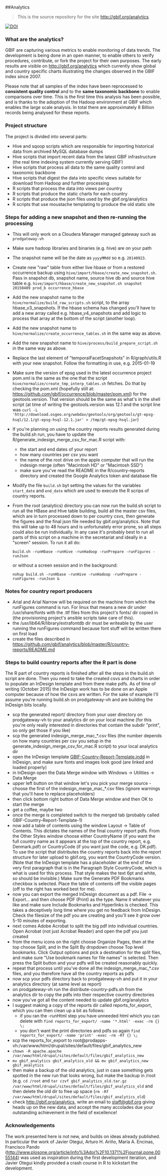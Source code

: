 ##Analytics

> This is the source repository for the site http://gbif.org/analytics.

[![DOI](https://zenodo.org/badge/7464/gbif/analytics.svg)](http://dx.doi.org/10.5281/zenodo.14181)

### What are the analytics?
GBIF are capturing various metrics to enable monitoring of data trends.
The development is being done in an open manner, to enable others to verify procedures, contribute, or fork the project for their own purposes.  The early results are visible on http://gbif.org/analytics which currently show global and country specific charts illustrating the changes observed in the GBIF index since 2007.

Please note that all samples of the index have been reprocessed to **consistent quality control** and to the **same taxonomic backbone** to enable comparisons over time.  This is the first time this analysis has been possible, and is thanks to the adoption of the Hadoop environment at GBIF which enables the large scale analysis.  In total there are approximately 8 Billion records being analysed for these reports.

### Project structure
The project is divided into several parts:
- Hive and sqoop scripts which are responsible for importing historical data from archived MySQL database dumps
- Hive scripts that import recent data from the latest GBIF infrastructure (the real time indexing system currently serving GBIF)
- Hive scripts that process all data to the same quality control and taxonomic backbone
- Hive scripts that digest the data into specific views suitable for download from Hadoop and further processing
- R scripts that process the data into views per country
- R scripts that produce the static charts for each country
- R scripts that produce the json files used by the gbif.org/analytics
- R scripts that use moustache templating to produce the old static site

### Steps for adding a new snapshot and then re-running the processing
- This will only work on a Cloudera Manager managed gateway such as ```prodgateway-vh``` 
- Make sure hadoop libraries and binaries (e.g. hive) are on your path
- The snapshot name will be the date as ```yyyyMMdd``` so e.g. ```20140923```.
- Create new "raw" table from either live hbase or from a restored occurrence backup using ```hive/import/hbase/create_new_snapshot.sh```. Pass in snapshot db, snapshot name, source hive db and source hive table e.g. ```hive/import/hbase/create_new_snapshot.sh snapshot 20150409 prod_b occurrence_hbase```
- Add the new snapshot name to the ```hive/normalize/build_raw_scripts.sh``` script, to the array hbase_v3_snapshots. If the hbase schema has changed you'll have to add a new array called e.g. hbase_v4_snapshots and add logic to process that array at the bottom of the script (another loop).
- Add the new snapshot name to ```hive/normalize/create_occurrence_tables.sh``` in the same way as above.
- Add the new snapshot name to ```hive/process/build_prepare_script.sh``` in the same way as above.
- Replace the last element of "temporalFacetSnapshots" in R/graph/utils.R with your new snapshot. Follow the formatting in use, e.g. 2015-01-19
- Make sure the version of epsg used in the latest occurrence project pom.xml is the same as the one that the script ```hive/normalize/create_tmp_interp_tables.sh``` fetches. Do that by checking the pom.xml (hopefully still at: https://github.com/gbif/occurrence/blob/master/pom.xml) for the geotools.version. That version should be the same as what's in the shell script (at time of writing the geotools.version was 12.1 and the script line was ```curl -L 'http://download.osgeo.org/webdav/geotools/org/geotools/gt-epsg-hsql/12.1/gt-epsg-hsql-12.1.jar' > /tmp/gt-epsg-hsql.jar```)
- If you're planning on using the country reports results generated during the build.sh run, you have to update the R/generate_indesign_merge_csv_for_mac.R script with:
  - the start and end dates of your report
  - how many countries per csv you want
  - the name of the root drive on the apple computer that will run the indesign merge (often "Macintosh HD" or "Macintosh SSD")
  - make sure you've read the README in the R/country-reports directory and created the Google Analytics token and database file
- Modify the file ```build.sh``` byt setting the values for the variables ```start_date``` and ```end_date``` which are used to execute the R scrips of country reports.
- From the root (analytics) directory you can now run the build.sh script to run all the HBase and Hive table building, build all the master csv files, which are in turn processed down to per country csvs, then generate the figures and the final json file needed by gbif.org/analytics. Note that this will take up to 48 hours and is unfortunately error prone, so all steps could also be run individually. In any case it's probably best to run all parts of this script on a machine in the secretariat and ideally in a "screen" session. To run it all do: 

  ```build.sh -runHbase -runHive -runHadoop -runPrepare -runFigures -runJson```
  
  or without a screen session and in the background:

  ```nohup build.sh -runHbase -runHive -runHadoop -runPrepare -runFigures -runJson &```

### Notes for country report producers
- Arial and Arial Narrow will be required on the machine from which the runFigures command is run. For linux that means a new dir under /usr/share/fonts with
the .ttf files from this project's fonts/ dir copied in (the provisioning project's ansible scripts take care of this).
- the /usr/lib64/R/library/extrafontdb dir must be writeable by the user running the runFigures command because font stuff will be written there on first load
- create the files described in https://github.com/gbif/analytics/blob/master/R/country-reports/README.md

### Steps to build country reports after the R part is done
The R part of country reports is finished after all the steps in the build.sh script are done. Then you need to take the created csvs and charts in order to populate an InDesign template and from there make pdfs. As
of time of writing (October 2015) the InDesign work has to be done on an Apple computer because of how the csvs are written. For the sake of example I'll assume you're running build.sh on prodgateway-vh and are building
the InDesign bits locally.

- scp the generated report/ directory from your user directory on prodgateway-vh to your analytics dir on your local machine (for this you're only really interested in directories that contain the subdir "print", so only get those if you like)
- scp the generated indesign_merge_mac_*.csv files (the number depends on how many countries per csv you setup in the generate_indesign_merge_csv_for_mac.R script) to your local analytics dir 
- open the InDesign template [GBIF-Country-Report-Template.indd](indesign/GBIF-Country-Report-Template.indd) in InDesign, and make sure fonts and images look good (are linked and loaded properly)
- in InDesign open the Data Merge window with Windows -> Utilities -> Data Merge
- upper left button on that window let's you pick your merge source - choose the first of the indesign_merge_mac_*.csv files (ignore warnings that you'll have to replace placeholders)
- then click bottom right button of Data Merge window and then OK to start the merge
- get a coffee, maybe two
- once the merge is completed switch to the merged tab (probably called GBIF-Country-Report-Template-1)
- now add a table of contents using the window Layout -> Table of Contents. This dictates the names of the final country report pdfs. From the Other Styles window choose either CountryName (if you want the full country name as it appears at the top of the country report, e.g. Denmark.pdf) or CountryCode (if you want just the code, e.g. DK.pdf). To use the script that distributes the country reports back into the report structure for later upload to gbif.org, you want the CountryCode version. (Note that the InDesign template has a placeholder at the end of the very first paragraph that is in the Paragraph Style CountryCode, which is what is used for this process. That style makes the text 6pt and white, so should be invisible.) Make sure the Generate PDF Bookmarks checkbox is selected. Place the table of contents off the visible pages (off to the right has worked best for me).
- now you can export the merged InDesign document as a pdf. File -> Export... and then choose PDF (Print) as the type. Name it whatever you like and make sure Include Bookmarks and Hyperlinks is checked. This takes a deceptively long time where you get no feedback from InDesign. Check the filesize of the pdf you are creating and you'll see it grow over 5-10 minutes of exporting.
- next comes Adobe Acrobat to split the big pdf into individual countries. Open Acrobat (not just Acrobat Reader) and open the pdf you just created
- from the menu icons on the right choose Organize Pages, then at the top choose Split, and in the Split By dropdown choose Top level bookmarks. Click Output options and pick a destination for the split files, and make sure "Use bookmark names for file names" is selected. Then press the Split button and your pdfs will be created reasonably quickly.
- repeat that process until you've done all the indesign_merge_mac_*.csv files, and you therefore have all the country reports as pdfs
- now scp your pdfs directory back to prodgateway-vh and put it in your analytics directory (at same level as report)
- on prodgateway-vh run the distribute-country-pdfs.sh from the analytics dir to copy the pdfs into their respective country directories
- now you've got all the content needed to update gbif.org/analytics
- I suggest making a copy of the reports dir called reports_for_export, which you can then clean up a bit as follows:
  - if you ran the -runHtml step you have unneeded html which you can delete with ```find reports_for_export/ -name '*.html' -exec -rm {} \;```
  - you don't want the print directories and pdfs so again ```find reports_for_export/ -name 'print' -exec -rm -Rf {} \;```
- scp the reports_for_export to root@prodapps-vh:/var/www/html/drupal/sites/default/files/gbif_analytics_new
- ```chown -R apache.apache /var/www/html/drupal/sites/default/files/gbif_analytics_new```
- ```mv gbif_analytics gbif_analytics_old && mv gbif_analytics_new gbif_analytics```
- then make a backup of the old analytics, just in case something gets spotted in the new run that looks wrong, but make the backup in /root (e.g. ```cd /root``` and ```tar czvf gbif_analytics_old.tar.gz /var/www/html/drupal/sites/default/files/gbif_analytics_old``` and then delete the old dir to free up space (```rm -Rf /var/www/html/drupal/sites/default/files/gbif_analytics_old```)
- check http://gbif.org/analytics, write an email to staff@gbif.org giving heads up on the new data, and accept the many accolades due your outstanding achievement in the field of excellence!




### Acknowledgements
The work presented here is not new, and builds on ideas already published.  In particular the work of Javier Otegui, Arturo H. Ariño, María A. Encinas, Francisco Pando (http://www.plosone.org/article/info%3Adoi%2F10.1371%2Fjournal.pone.0055144) was used as inspiration during the first development iteration, and Javier Otegui kindly provided a crash course in R to kickstart the development.  



